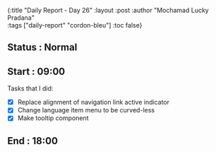 {:title "Daily Report - Day 26"
 :layout :post
 :author "Mochamad Lucky Pradana"   
 :tags  ["daily-report" "cordon-bleu"]
 :toc false}

## **Status : Normal**

## **Start : 09:00**
Tasks that I did:
- [x] Replace alignment of navigation link active indicator
- [x] Change language item menu to be curved-less
- [x] Make tooltip component

## **End : 18:00**
